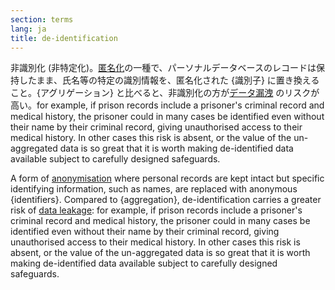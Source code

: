 ```yaml
---
section: terms
lang: ja
title: de-identification
---
```


非識別化 (非特定化)。[匿名化](/glossary/ja/terms/anonymisation/)の一種で、パーソナルデータベースのレコードは保持したまま、氏名等の特定の識別情報を、匿名化された {識別子} に置き換えること。{アグリゲーション} と比べると、非識別化の方が[データ漏洩](/glossary/ja/terms/data-leakage/) のリスクが高い。for example, if prison records include a prisoner's criminal record and medical history, the prisoner could in many cases be identified even without their name by their criminal record, giving unauthorised access to their medical history. In other cases this risk is absent, or the value of the un-aggregated data is so great that it is worth making de-identified data available subject to carefully designed safeguards.

A form of [anonymisation](/glossary/en/terms/anonymisation/) where personal records are kept intact but specific identifying information, such as names, are replaced with anonymous {identifiers}. Compared to {aggregation}, de-identification carries a greater risk of [data leakage](/glossary/en/terms/data-leakage/): for example, if prison records include a prisoner's criminal record and medical history, the prisoner could in many cases be identified even without their name by their criminal record, giving unauthorised access to their medical history. In other cases this risk is absent, or the value of the un-aggregated data is so great that it is worth making de-identified data available subject to carefully designed safeguards.
